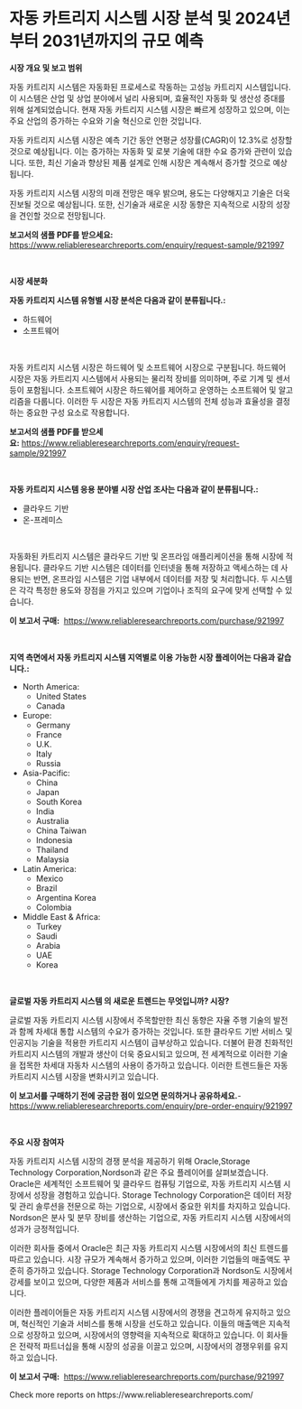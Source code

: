 <p><h1>자동 카트리지 시스템 시장 분석 및 2024년부터 2031년까지의 규모 예측</h1></p><p><strong>시장 개요 및 보고 범위</strong></p>
<p><p>자동 카트리지 시스템은 자동화된 프로세스로 작동하는 고성능 카트리지 시스템입니다. 이 시스템은 산업 및 상업 분야에서 널리 사용되며, 효율적인 자동화 및 생산성 증대를 위해 설계되었습니다. 현재 자동 카트리지 시스템 시장은 빠르게 성장하고 있으며, 이는 주요 산업의 증가하는 수요와 기술 혁신으로 인한 것입니다. </p><p>자동 카트리지 시스템 시장은 예측 기간 동안 연평균 성장률(CAGR)이 12.3%로 성장할 것으로 예상됩니다. 이는 증가하는 자동화 및 로봇 기술에 대한 수요 증가와 관련이 있습니다. 또한, 최신 기술과 향상된 제품 설계로 인해 시장은 계속해서 증가할 것으로 예상됩니다. </p><p>자동 카트리지 시스템 시장의 미래 전망은 매우 밝으며, 용도는 다양해지고 기술은 더욱 진보될 것으로 예상됩니다. 또한, 신기술과 새로운 시장 동향은 지속적으로 시장의 성장을 견인할 것으로 전망됩니다.</p></p>
<p><strong>보고서의 샘플 PDF를 받으세요:</strong> <a href="https://www.reliableresearchreports.com/enquiry/request-sample/921997">https://www.reliableresearchreports.com/enquiry/request-sample/921997</a></p>
<p>&nbsp;</p>
<p><strong>시장 세분화</strong></p>
<p><strong>자동 카트리지 시스템 유형별 시장 분석은 다음과 같이 분류됩니다.:</strong></p>
<p><ul><li>하드웨어</li><li>소프트웨어</li></ul></p>
<p>&nbsp;</p>
<p><p>자동 카트리지 시스템 시장은 하드웨어 및 소프트웨어 시장으로 구분됩니다. 하드웨어 시장은 자동 카트리지 시스템에서 사용되는 물리적 장비를 의미하며, 주로 기계 및 센서 등이 포함됩니다. 소프트웨어 시장은 하드웨어를 제어하고 운영하는 소프트웨어 및 알고리즘을 다룹니다. 이러한 두 시장은 자동 카트리지 시스템의 전체 성능과 효율성을 결정하는 중요한 구성 요소로 작용합니다.</p></p>
<p><strong>보고서의 샘플 PDF를 받으세요:</strong>&nbsp;<a href="https://www.reliableresearchreports.com/enquiry/request-sample/921997">https://www.reliableresearchreports.com/enquiry/request-sample/921997</a></p>
<p>&nbsp;</p>
<p><strong> 자동 카트리지 시스템 응용 분야별 시장 산업 조사는 다음과 같이 분류됩니다.:</strong></p>
<p><ul><li>클라우드 기반</li><li>온-프레미스</li></ul></p>
<p>&nbsp;</p>
<p><p>자동화된 카트리지 시스템은 클라우드 기반 및 온프라임 애플리케이션을 통해 시장에 적용됩니다. 클라우드 기반 시스템은 데이터를 인터넷을 통해 저장하고 액세스하는 데 사용되는 반면, 온프라임 시스템은 기업 내부에서 데이터를 저장 및 처리합니다. 두 시스템은 각각 특정한 용도와 장점을 가지고 있으며 기업이나 조직의 요구에 맞게 선택할 수 있습니다.</p></p>
<p><strong>이 보고서 구매:</strong>&nbsp; <a href="https://www.reliableresearchreports.com/purchase/921997">https://www.reliableresearchreports.com/purchase/921997</a></p>
<p>&nbsp;</p>
<p><strong>지역 측면에서 자동 카트리지 시스템 지역별로 이용 가능한 시장 플레이어는 다음과 같습니다.:</strong></p>
<p><ul>
    <li>
        North America:
        <ul>
            <li>United States</li>
            <li>Canada</li>
        </ul>
    </li>
    <li>
        Europe:
        <ul>
            <li>Germany</li>
            <li>France</li>
            <li>U.K.</li>
            <li>Italy</li>
            <li>Russia</li>
        </ul>
    </li>
    <li>
        Asia-Pacific:
        <ul>
            <li>China</li>
            <li>Japan</li>
            <li>South Korea</li>
            <li>India</li>
            <li>Australia</li>
            <li>China Taiwan</li>
            <li>Indonesia</li>
            <li>Thailand</li>
            <li>Malaysia</li>
        </ul>
    </li>
    <li>
        Latin America:
        <ul>
            <li>Mexico</li>
            <li>Brazil</li>
            <li>Argentina Korea</li>
            <li>Colombia</li>
        </ul>
    </li>
    <li>
        Middle East & Africa:
        <ul>
            <li>Turkey</li>
            <li>Saudi</li>
            <li>Arabia</li>
            <li>UAE</li>
            <li>Korea</li>
        </ul>
    </li>
    </ul></p>
<p>&nbsp;</p>
<p><strong>글로벌 자동 카트리지 시스템 의 새로운 트렌드는 무엇입니까? 시장?</strong></p>
<p><p>글로벌 자동 카트리지 시스템 시장에서 주목할만한 최신 동향은 자율 주행 기술의 발전과 함께 차세대 통합 시스템의 수요가 증가하는 것입니다. 또한 클라우드 기반 서비스 및 인공지능 기술을 적용한 카트리지 시스템이 급부상하고 있습니다. 더불어 환경 친화적인 카트리지 시스템의 개발과 생산이 더욱 중요시되고 있으며, 전 세계적으로 이러한 기술을 접목한 차세대 자동차 시스템의 사용이 증가하고 있습니다. 이러한 트렌드들은 자동 카트리지 시스템 시장을 변화시키고 있습니다.</p></p>
<p><strong>이 보고서를 구매하기 전에 궁금한 점이 있으면 문의하거나 공유하세요.</strong>- <a href="https://www.reliableresearchreports.com/enquiry/pre-order-enquiry/921997">https://www.reliableresearchreports.com/enquiry/pre-order-enquiry/921997</a></p>
<p>&nbsp;</p>
<p><strong>주요 시장 참여자</strong></p>
<p><p>자동 카트리지 시스템 시장의 경쟁 분석을 제공하기 위해 Oracle,Storage Technology Corporation,Nordson과 같은 주요 플레이어를 살펴보겠습니다. Oracle은 세계적인 소프트웨어 및 클라우드 컴퓨팅 기업으로, 자동 카트리지 시스템 시장에서 성장을 경험하고 있습니다. Storage Technology Corporation은 데이터 저장 및 관리 솔루션을 전문으로 하는 기업으로, 시장에서 중요한 위치를 차지하고 있습니다. Nordson은 분사 및 분무 장비를 생산하는 기업으로, 자동 카트리지 시스템 시장에서의 성과가 긍정적입니다.</p><p>이러한 회사들 중에서 Oracle은 최근 자동 카트리지 시스템 시장에서의 최신 트렌드를 따르고 있습니다. 시장 규모가 계속해서 증가하고 있으며, 이러한 기업들의 매출액도 꾸준히 증가하고 있습니다. Storage Technology Corporation과 Nordson도 시장에서 강세를 보이고 있으며, 다양한 제품과 서비스를 통해 고객들에게 가치를 제공하고 있습니다.</p><p>이러한 플레이어들은 자동 카트리지 시스템 시장에서의 경쟁을 견고하게 유지하고 있으며, 혁신적인 기술과 서비스를 통해 시장을 선도하고 있습니다. 이들의 매출액은 지속적으로 성장하고 있으며, 시장에서의 영향력을 지속적으로 확대하고 있습니다. 이 회사들은 전략적 파트너십을 통해 시장의 성공을 이끌고 있으며, 시장에서의 경쟁우위를 유지하고 있습니다.</p></p>
<p><strong>이 보고서 구매:</strong>&nbsp;&nbsp;<a href="https://www.reliableresearchreports.com/purchase/921997">https://www.reliableresearchreports.com/purchase/921997</a></p>
<p>Check more reports on https://www.reliableresearchreports.com/</p>
